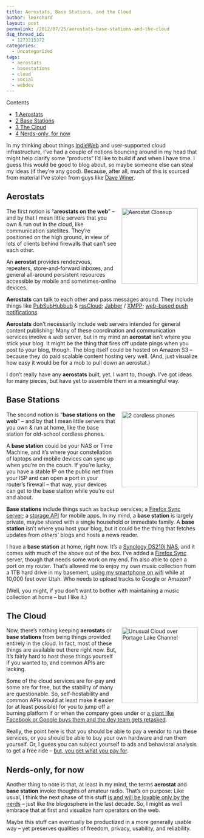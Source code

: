 ```yaml
---
title: Aerostats, Base Stations, and the Cloud
author: lmorchard
layout: post
permalink: /2012/07/25/aerostats-base-stations-and-the-cloud
dsq_thread_id:
  - 1273315372
categories:
  - Uncategorized
tags:
  - aerostats
  - basestations
  - cloud
  - social
  - webdev
---
```

<div id="toc_container" class="toc_wrap_right no_bullets">
  <p class="toc_title">
    Contents
  </p>
  
  <ul class="toc_list">
    <li>
      <a href="#Aerostats"><span class="toc_number toc_depth_1">1</span> Aerostats</a>
    </li>
    <li>
      <a href="#Base_Stations"><span class="toc_number toc_depth_1">2</span> Base Stations</a>
    </li>
    <li>
      <a href="#The_Cloud"><span class="toc_number toc_depth_1">3</span> The Cloud</a>
    </li>
    <li>
      <a href="#Nerds-only_for_now"><span class="toc_number toc_depth_1">4</span> Nerds-only, for now</a>
    </li>
  </ul>
</div>

In my thinking about things [IndieWeb][1] and user-supported cloud infrastructure, I&#8217;ve had a couple of notions bouncing around in my head that might help clarify some &#8220;products&#8221; I&#8217;d like to build if and when I have time. I guess this would be good to blog about, so maybe someone else can steal my ideas (if they&#8217;re any good). Because, after all, much of this is sourced from material I&#8217;ve stolen from guys like [Dave Winer][2]. <!--more-->

## <span id="Aerostats">Aerostats</span>

<a style="display: block; float: right; width: 200px; margin: 0 0 1em 1em" href="http://www.flickr.com/photos/allstar/168630854/" title="Aerostat Closeup by Alistair Howard, on Flickr"><img src="http://farm1.staticflickr.com/57/168630854_595cb67b37.jpg" width="200" alt="Aerostat Closeup" /></a>

The first notion is &#8220;**areostats on the web**&#8221; &#8211; and by that I mean little servers that you own & run out in the cloud, like communication satellites. They&#8217;re positioned on the high ground, in view of lots of clients behind firewalls that can&#8217;t see each other.

An **aerostat** provides rendezvous, repeaters, store-and-forward inboxes, and general all-around persistent resources accessible by mobile and sometimes-online devices.

**Aerostats** can talk to each other and pass messages around. They include things like [PubSubHubbub][3] & [rssCloud][4]; [Jabber][5] / [XMPP][6]; [web-based push notifications][7].

**Aerostats** don&#8217;t necessarily include web servers intended for general content publishing: Many of these coordination and communication services involve a web server, but in my mind an **aerostat** isn&#8217;t where you stick your blog. It might be the thing that fires off update pings when you post to your blog, though. The blog itself could be hosted on Amazon S3 &#8211; because they do paid scalable content hosting very well. (And, just visualize how easy it would be for a mob to pull down an aerostat.)

I don&#8217;t really have any **aerostats** built, yet. I want to, though. I&#8217;ve got ideas for many pieces, but have yet to assemble them in a meaningful way.

## <span id="Base_Stations">Base Stations</span>

<a style="display: block; float: right; width: 200px; margin: 0 0 1em 1em" href="http://www.flickr.com/photos/mikelehen/4271004880/" title="2 cordless phones by mikelehen, on Flickr"><img src="http://farm3.staticflickr.com/2698/4271004880_bd42bc9d94.jpg" width="200" alt="2 cordless phones" /></a>

The second notion is &#8220;**base stations on the web**&#8221; &#8211; and by that I mean little servers that you own & run at home, like the base station for old-school cordless phones.

A **base station** could be your NAS or Time Machine, and it&#8217;s where your constellation of laptops and mobile devices can sync up when you&#8217;re on the couch. If you&#8217;re lucky, you have a stable IP on the public net from your ISP and can open a port in your router&#8217;s firewall &#8211; that way, your devices can get to the base station while you&#8217;re out and about.

**Base stations** include things such as backup services; a [Firefox Sync server][8]; a [storage API][9] for mobile apps. In my mind, a **base station** is largely private, maybe shared with a single household or immediate family. A **base station** isn&#8217;t where you host your blog, but it could be the thing that fetches updates from *others&#8217;* blogs and hosts a news reader.

I have a **base station** at home, right now. It&#8217;s a [Synology DS210j NAS][10], and it comes with much of the above out of the box. I&#8217;ve added a [Firefox Sync][8] server, though that needs some work on my end. I&#8217;m also able to open a port on my router. That&#8217;s allowed me to enjoy my own music collection from a 1TB hard drive in my basement, [using my smartphone on wifi][11] while at 10,000 feet over Utah. Who needs to upload tracks to Google or Amazon?

(Well, you might, if you don&#8217;t want to bother with maintaining a music collection at home &#8211; but I like it.)

## <span id="The_Cloud">The Cloud</span>

<a style="display: block; float: right; width: 200px; margin: 0 0 1em 1em" href="http://www.flickr.com/photos/katysilbs/7537493628/" title="Unusual Cloud over Portage Lake Channel by Katy Silberger, on Flickr"><img src="http://farm8.staticflickr.com/7127/7537493628_6d85b4fab7.jpg" width="200" alt="Unusual Cloud over Portage Lake Channel" /></a>

Now, there&#8217;s nothing keeping **aerostats** or **base stations** from being things provided entirely in the cloud. In fact, most of these things are available out there right now. But, it&#8217;s fairly hard to host these things yourself if you wanted to, and common APIs are lacking.

Some of the cloud services are for-pay and some are for free, but the stability of many are questionable. So, self-hostability and common APIs would at least make it easier (or at least possible) for you to jump off a burning platform if or when the company goes under or [a giant like Facebook or Google buys them and the dev team gets retasked][12].

Really, the point here is that you should be able to pay a vendor to run these services, or you should be able to buy your own hardware and run them yourself. Or, I guess you can subject yourself to ads and behavioral analysis to get a free ride &#8211; [but, you get what you pay for][13].

## <span id="Nerds-only_for_now">Nerds-only, for now</span>

Another thing to note is that, at least in my mind, the terms **aerostat** and **base station** invoke thoughts of amateur radio. That&#8217;s on purpose: Like usual, I think the next phase of this stuff [is and will be lovable only by the nerds][14] &#8211; just like the blogosphere in the last decade. So, I might as well embrace that at first and visualize ham operators on the web.

Maybe this stuff can eventually be productized in a more generally usable way &#8211; yet preserves qualities of freedom, privacy, usability, and reliability.

 [1]: http://indiewebcamp.com/
 [2]: http://scripting.com/
 [3]: https://code.google.com/p/pubsubhubbub/
 [4]: http://rsscloud.org/
 [5]: http://www.jabber.org/
 [6]: http://xmpp.org/
 [7]: http://arstechnica.com/business/2012/02/mozilla-developing-web-push-notification-system-for-firefox/
 [8]: http://docs.services.mozilla.com/howtos/run-sync.html
 [9]: http://www.w3.org/community/unhosted/wiki/RemoteStorage
 [10]: http://www.amazon.com/gp/product/B005YW7OLM/ref=as_li_ss_tl?ie=UTF8&tag=0xdecafbad01-20&linkCode=as2&camp=1789&creative=390957&creativeASIN=B005YW7OLM "The model number changes every year; mine is 2 years old."
 [11]: https://play.google.com/store/apps/details?id=com.synology.DSaudio&feature=search_result#?t=W251bGwsMSwxLDEsImNvbS5zeW5vbG9neS5EU2F1ZGlvIl0.
 [12]: http://techland.time.com/2012/07/20/why-google-or-facebook-buying-your-favorite-startup-means-its-probably-toast/
 [13]: http://en.wikipedia.org/wiki/There_ain%27t_no_such_thing_as_a_free_lunch
 [14]: http://scripting.com/stories/2012/07/21/usersWillTakeControl.html
